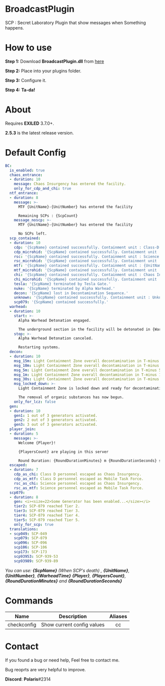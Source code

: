 # BroadcastPlugin
SCP : Secret Laboratory Plugin that show messages when Something happens.

# How to use
**Step 1:** Download **BroadcastPlugin.dll** from [here](https://github.com/terracorra/BroadcastPlugin/releases/latest)

**Step 2:** Place into your plugins folder.

**Step 3:** Configure it.

**Step 4:** **Ta-da!**

# About
Requires **EXILED** 3.7.0+.

**2.5.3** is the latest release version.
# Default Config
```yaml
BC:
  is_enabled: true
  chaos_entrance:
  - duration: 10
    message: Chaos Insurgency has entered the facility.
    only_for_cdp_and_chi: true
  ntf_entrance:
  - duration: 8
    message: >-
      MTF {UnitName}-{UnitNumber} has entered the facility

      Remaining SCPs : {ScpCount}
    message_noscp: >-
      MTF {UnitName}-{UnitNumber} has entered the facility

      No SCPs left.
  scp_contained:
  - duration: 10
    cdp: '{ScpName} contained successfully. Containment unit : Class-D Personnel'
    cdp_microhid: '{ScpName} contained successfully. Containment unit : Micro H.I.D. ( Class-D Personnel )'
    rsc: '{ScpName} contained successfully. Containment unit : Science Personnel'
    rsc_microhid: '{ScpName} contained successfully. Containment unit : Micro H.I.D. ( Science Personnel )'
    mtf: '{ScpName} contained successfully. Containment unit : {UnitName}'
    mtf_microhid: '{ScpName} contained successfully. Containment unit : Micro H.I.D. ( {UnitName} )'
    chi: '{ScpName} contained successfully. Containment unit : Chaos Insurgency'
    chi_microhid: '{ScpName} contained successfully. Containment unit : Micro H.I.D. ( Chaos Insurgency )'
    tesla: '{ScpName} terminated by Tesla Gate.'
    nuke: '{ScpName} terminated by Alpha Warhead.'
    decon: '{ScpName} lost in Decontamination Sequence.'
    unknown: '{ScpName} contained successfully. Containment unit : Unknown'
    scp079: '{ScpName} contained successfully.'
  warhead:
  - duration: 10
    start: >-
      Alpha Warhead Detonation engaged.

      The underground section in the facility will be detonated in {WarheadTime} seconds
    stop: >-
      Alpha Warhead Detonation canceled.

      Restarting systems.
  decon:
  - duration: 10
    msg_15m: Light Containment Zone overall decontamination in T-minus 15 minutes.
    msg_10m: Light Containment Zone overall decontamination in T-minus 10 minutes.
    msg_5m: Light Containment Zone overall decontamination in T-minus 5 minutes.
    msg_1m: Light Containment Zone overall decontamination in T-minus 1 minutes.
    msg_30s: Light Containment Zone overall decontamination in T-minus 30 seconds
    msg_locked_down: >-
      Light Containment Zone is locked down and ready for decontamination.

      The removal of organic substances has now begun.
    only_for_lcz: false
  gen:
  - duration: 10
    gen1: 1 out of 3 generators activated.
    gen2: 2 out of 3 generators activated.
    gen3: 3 out of 3 generators activated.
  player_join:
  - duration: 5
    message: >-
      Welcome {Player}!

      {PlayersCount} are playing in this server

      Round Duration: {RoundDurationMinutes} m {RoundDurationSeconds} s
  escaped:
  - duration: 7
    cdp_as_chi: Class D personnel escaped as Chaos Insurgency.
    cdp_as_mtf: Class D personnel escaped as Mobile Task Force.
    rsc_as_chi: Science personnel escaped as Chaos Insurgency.
    rsc_as_mtf: Science personnel escaped as Mobile Task Force.
  scp079:
  - duration: 8
    gen: <i><size=22>Some Generator has been enabled...</size></i>
    tier2: SCP-079 reached Tier 2.
    tier3: SCP-079 reached Tier 3.
    tier4: SCP-079 reached Tier 4.
    tier5: SCP-079 reached Tier 5.
    only_for_scp: true
  translations:
  - scp049: SCP-049
    scp079: SCP-079
    scp096: SCP-096
    scp106: SCP-106
    scp173: SCP-173
    scp93953: SCP-939-53
    scp93989: SCP-939-89
```
*You can use: **{ScpName}** (When SCP's death) , **{UnitName}**, **{UnitNumber}**, **{WarheadTime}** **{Player}**, **{PlayersCount}**, **{RoundDurationMinutes}** and **{RoundDurationSeconds}***

# Commands
|    Name    | Description | Aliases |
| :--------: | :-------: | :-------: |
| checkconfig |  Show current config values  | cc |

# Contact
If you found a bug or need help,
Feel free to contact me.

Bug reoprts are very helpful to improve.


**Discord**: **Polaris**#2314
